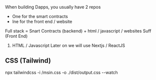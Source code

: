 When building Dapps, you usually have 2 repos

- One for the smart contracts
- Ine for the front end / website

Full stack = Snart Contracts (backend) + html / javascript / websites Suff (Front End)

1. HTML / Javascript
Later on we will use Nextjs / ReactJS


## CSS (Tailwind)
npx tailwindcss -i /msin.css -o ./dist/output.css --watch
